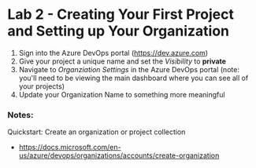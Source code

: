 # Lab 2 - Creating Your First Project and Setting up Your Organization

1. Sign into the Azure DevOps portal (https://dev.azure.com)
2. Give your project a unique name and set the *Visibility* to **private**
3. Navigate to *Organziation Settings* in the Azure DevOps portal (note: you'll need to be viewing the main dashboard where you can see all of your projects)
4. Update your Organization Name to something more meaningful

### Notes:

Quickstart: Create an organization or project collection
* https://docs.microsoft.com/en-us/azure/devops/organizations/accounts/create-organization

